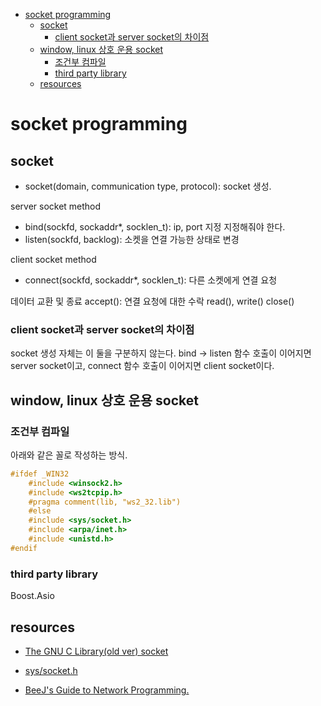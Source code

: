 

<!-- toc -->

- [socket programming](#socket-programming)
  * [socket](#socket)
    + [client socket과 server socket의 차이점](#client-socket%EA%B3%BC-server-socket%EC%9D%98-%EC%B0%A8%EC%9D%B4%EC%A0%90)
  * [window, linux 상호 운용 socket](#window-linux-%EC%83%81%ED%98%B8-%EC%9A%B4%EC%9A%A9-socket)
    + [조건부 컴파일](#%EC%A1%B0%EA%B1%B4%EB%B6%80-%EC%BB%B4%ED%8C%8C%EC%9D%BC)
    + [third party library](#third-party-library)
  * [resources](#resources)

<!-- tocstop -->

# socket programming

## socket

-   socket(domain, communication type, protocol): socket 생성.

server socket method

-   bind(sockfd, sockaddr\*, socklen_t): ip, port 지정 지정해줘야 한다.
-   listen(sockfd, backlog): 소켓을 연결 가능한 상태로 변경

client socket method

-   connect(sockfd, sockaddr\*, socklen_t): 다른 소켓에게 연결 요청

데이터 교환 및 종료
accept(): 연결 요청에 대한 수락
read(), write()
close()

### client socket과 server socket의 차이점

socket 생성 자체는 이 둘을 구분하지 않는다.
bind -> listen 함수 호출이 이어지면 server socket이고,
connect 함수 호출이 이어지면 client socket이다.

## window, linux 상호 운용 socket

### 조건부 컴파일

아래와 같은 꼴로 작성하는 방식.

```c
#ifdef _WIN32
    #include <winsock2.h>
    #include <ws2tcpip.h>
    #pragma comment(lib, "ws2_32.lib")
    #else
    #include <sys/socket.h>
    #include <arpa/inet.h>
    #include <unistd.h>
#endif
```

### third party library

Boost.Asio

## resources

-   [The GNU C Library(old ver) socket](https://ftp.gnu.org/old-gnu/Manuals/glibc-2.2.3/html_chapter/libc_16.html#SEC300)

-   [sys/socket.h](https://pubs.opengroup.org/onlinepubs/7908799/xns/syssocket.h.html)

-   [BeeJ's Guide to Network Programming.](https://questions.icon-library.com/)
